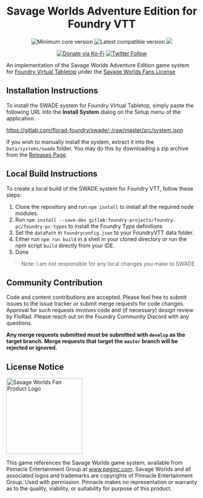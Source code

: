 <div align=center>

# Savage Worlds Adventure Edition for Foundry VTT

<img title="Minimum core version" src="https://img.shields.io/badge/dynamic/json?url=https://gitlab.com/florad-foundry/swade/-/raw/master/src/system.json&label=core&query=minimumCoreVersion&suffix=%2B&style=flat-square&color=important">
<img title="Latest compatible version" src="https://img.shields.io/badge/dynamic/json?url=https://gitlab.com/florad-foundry/swade/-/raw/master/src/system.json&label=compatible&query=compatibleCoreVersion&style=flat-square&color=important">
<img src="https://img.shields.io/badge/dynamic/json?url=https://gitlab.com/florad-foundry/swade/-/raw/master/src/system.json&label=version&query=version&style=flat-square&color=success">

[![Donate via Ko-Fi](https://img.shields.io/badge/support-ko--fi-ff4646?style=flat-square&logo=ko-fi)](https://ko-fi.com/florad)
[![Twitter Follow](https://img.shields.io/badge/follow-%40FloRadical-blue.svg?style=flat-square&logo=twitter)](https://twitter.com/FloRadical)

</div>

An implementation of the Savage Worlds Adventure Edition game system for [Foundry Virtual Tabletop](http://foundryvtt.com) under the [Savage Worlds Fans License](https://www.peginc.com/licensing/)

## Installation Instructions

To install the SWADE system for Foundry Virtual Tabletop, simply paste the following URL into the **Install System**
dialog on the Setup menu of the application.

https://gitlab.com/florad-foundry/swade/-/raw/master/src/system.json

If you wish to manually install the system, extract it into the `Data/systems/swade` folder.
You may do this by downloading a zip archive from the [Releases Page](https://gitlab.com/florad-foundry/swade/-/releases).

## Local Build Instructions

To create a local build of the SWADE system for Foundry VTT, follow these steps:

1. Clone the repository and run `npm install` to install all the required node modules.
1. Run `npm install --save-dev gitlab:foundry-projects/foundry-pc/foundry-pc-types` to install the Foundry Type definitions
1. Set the `dataPath` in `foundryconfig.json` to your FoundryVTT data folder.
1. Either run `npm run build` in a shell in your cloned directory or run the npm script `build` directly from your IDE.
1. Done

> Note: I am not responsible for any local changes _you_ make to SWADE

## Community Contribution

Code and content contributions are accepted. Please feel free to submit issues to the issue tracker or submit merge
requests for code changes. Approval for such requests involves code and (if necessary) design review by FloRad. Please
reach out on the Foundry Community Discord with any questions.

**Any merge requests submitted must be submitted with `develop` as the target branch. Merge requests that target the `master` branch will be rejected or ignored.**

## License Notice

<img src="https://www.peginc.com/wp-content/uploads/2019/01/SW_LOGO_FP_2018.png" alt="Savage Worlds Fan Product Logo" width="200">

This game references the Savage Worlds game system, available from Pinnacle Entertainment Group at www.peginc.com. Savage Worlds and all associated logos and trademarks are copyrights of Pinnacle Entertainment Group. Used with permission. Pinnacle makes no representation or warranty as to the quality, viability, or suitability for purpose of this product.

